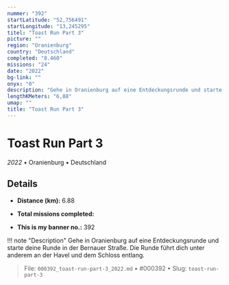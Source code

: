 ```yaml
---
nummer: "392"
startLatitude: "52,756491"
startLongitude: "13,245295"
titel: "Toast Run Part 3"
picture: ""
region: "Oranienburg"
country: "Deutschland"
completed: "8.460"
missions: "24"
date: "2022"
bg-link: ""
onyx: "0"
description: "Gehe in Oranienburg auf eine Entdeckungsrunde und starte deine Runde in der Bernauer Straße.\nDie Runde führt dich unter anderem an der Havel und dem Schloss entlang."
lengthKMeters: "6,88"
umap: ""
title: "Toast Run Part 3"
---
```

# Toast Run Part 3

*2022* • Oranienburg • Deutschland



## Details
- **Distance (km):** 6.88

- **Total missions completed:** 
- **This is my banner no.:** 392


!!! note "Description"
    Gehe in Oranienburg auf eine Entdeckungsrunde und starte deine Runde in der Bernauer Straße.
Die Runde führt dich unter anderem an der Havel und dem Schloss entlang.




> File: `000392_toast-run-part-3_2022.md` • #000392 • Slug: `toast-run-part-3`
